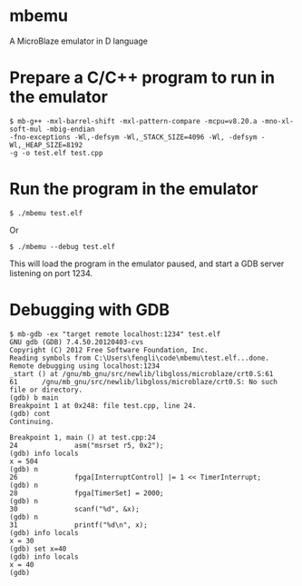 mbemu
=====

A MicroBlaze emulator in D language

# Prepare a C/C++ program to run in the emulator

```
$ mb-g++ -mxl-barrel-shift -mxl-pattern-compare -mcpu=v8.20.a -mno-xl-soft-mul -mbig-endian
-fno-exceptions -Wl,-defsym -Wl,_STACK_SIZE=4096 -Wl, -defsym -Wl,_HEAP_SIZE=8192
-g -o test.elf test.cpp
```

# Run the program in the emulator

```
$ ./mbemu test.elf
```
Or

```
$ ./mbemu --debug test.elf
```
This will load the program in the emulator paused, and start a GDB server listening on port 1234.

# Debugging with GDB

```
$ mb-gdb -ex "target remote localhost:1234" test.elf
GNU gdb (GDB) 7.4.50.20120403-cvs
Copyright (C) 2012 Free Software Foundation, Inc.
Reading symbols from C:\Users\fengli\code\mbemu\test.elf...done.
Remote debugging using localhost:1234
_start () at /gnu/mb_gnu/src/newlib/libgloss/microblaze/crt0.S:61
61      /gnu/mb_gnu/src/newlib/libgloss/microblaze/crt0.S: No such file or directory.
(gdb) b main
Breakpoint 1 at 0x248: file test.cpp, line 24.
(gdb) cont
Continuing.

Breakpoint 1, main () at test.cpp:24
24              asm("msrset r5, 0x2");
(gdb) info locals
x = 504
(gdb) n
26              fpga[InterruptControl] |= 1 << TimerInterrupt;
(gdb) n
28              fpga[TimerSet] = 2000;
(gdb) n
30              scanf("%d", &x);
(gdb) n
31              printf("%d\n", x);
(gdb) info locals
x = 30
(gdb) set x=40
(gdb) info locals
x = 40
(gdb)

```
